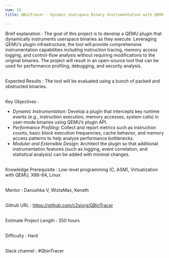 ```yaml
---
num: 15
title: QBinTracer - Dynamic Userspace Binary Instrumentation with QEMU Plugins (Packed and Obfuscated Binaries)

---
```


Brief explanation 
: The goal of this project is to develop a QEMU plugin that dynamically instruments userspace binaries as they execute. Leveraging QEMU’s plugin infrastructure, the tool will provide comprehensive instrumentation capabilities including instruction tracing, memory access logging, and control-flow analysis without requiring modifications to the original binaries. The project will result in an open-source tool that can be used for performance profiling, debugging, and security analysis.
<br><br>

Expected Results
: The tool will be evaluated using a bunch of packed and obstructed binaries.
<br><br>

Key Objectives
: 
* *Dynamic Instrumentation:* Develop a plugin that intercepts key runtime events (e.g., instruction execution, memory accesses, system calls) in user-mode binaries using QEMU’s plugin API.
* *Performance Profiling:* Collect and report metrics such as instruction counts, basic block execution frequencies, cache behavior, and memory access patterns to help analyze performance bottlenecks.
* *Modular and Extensible Design:* Architect the plugin so that additional instrumentation features (such as logging, event correlation, and statistical analysis) can be added with minimal changes.
<br><br>

Knowledge Prerequisite
: Low-level programming (C, ASM), Virtualization with QEMU, X86-64, Linux                                         
<br>

Mentor
: Danushka V, WiztaMax, Keneth
<br><br>

Github URL
: <https://github.com/c2siorg/QBinTracer>
<br><br>

Estimate Project Length
: 350 hours
<br><br>

Difficulty
: Hard
<br><br>

Slack channel
: #QbinTracer
<br><br>
